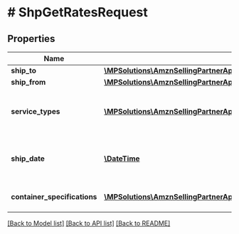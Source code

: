 # # ShpGetRatesRequest

## Properties

Name | Type | Description | Notes
------------ | ------------- | ------------- | -------------
**ship_to** | [**\MPSolutions\AmznSellingPartnerApi\Models\Shipping\ShpAddress**](ShpAddress.md) |  |
**ship_from** | [**\MPSolutions\AmznSellingPartnerApi\Models\Shipping\ShpAddress**](ShpAddress.md) |  |
**service_types** | [**\MPSolutions\AmznSellingPartnerApi\Models\Shipping\ShpServiceType[]**](ShpServiceType.md) | A list of service types that can be used to send the shipment. |
**ship_date** | [**\DateTime**](\DateTime.md) | The start date and time. This defaults to the current date and time. | [optional]
**container_specifications** | [**\MPSolutions\AmznSellingPartnerApi\Models\Shipping\ShpContainerSpecification[]**](ShpContainerSpecification.md) | A list of container specifications. |

[[Back to Model list]](../../README.md#models) [[Back to API list]](../../README.md#endpoints) [[Back to README]](../../README.md)
